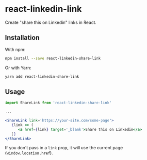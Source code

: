 # react-linkedin-link

Create "share this on Linkedin" links in React.

## Installation

With npm:

```bash
npm install --save react-linkedin-share-link
```

Or with Yarn:

```bash
yarn add react-linkedin-share-link
```

## Usage

```jsx
import ShareLink from 'react-linkedin-share-link'

...

<ShareLink link='https://your-site.com/some-page'>
   {link => (
      <a href={link} target='_blank'>Share this on Linkedin</a>
   )}
</ShareLink>
```

If you don't pass in a `link` prop, it will use the current page (`window.location.href`).